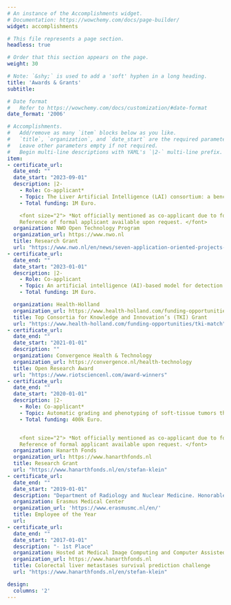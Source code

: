 ```yaml
---
# An instance of the Accomplishments widget.
# Documentation: https://wowchemy.com/docs/page-builder/
widget: accomplishments

# This file represents a page section.
headless: true

# Order that this section appears on the page.
weight: 30

# Note: `&shy;` is used to add a 'soft' hyphen in a long heading.
title: 'Awards & Grants'
subtitle:

# Date format
#   Refer to https://wowchemy.com/docs/customization/#date-format
date_format: '2006'

# Accomplishments.
#   Add/remove as many `item` blocks below as you like.
#   `title`, `organization`, and `date_start` are the required parameters.
#   Leave other parameters empty if not required.
#   Begin multi-line descriptions with YAML's `|2-` multi-line prefix.
item:
- certificate_url:
  date_end: ""
  date_start: "2023-09-01"
  description: |2-
    - Role: Co-applicant*
    - Topic: The Liver Artificial Intelligence (LAI) consortium: a benchmark dataset and optimized machine learning methods for MRI-based diagnosis of solid appearing liver lesions
    - Total funding: 1M Euro.

    <font size="2"> *Not officially mentioned as co-applicant due to formalities.
    Reference of formal applicant available upon request. </font>
  organization: NWO Open Technology Program
  organization_url: https://www.nwo.nl
  title: Research Grant
  url: "https://www.nwo.nl/en/news/seven-application-oriented-projects-can-start-through-open-technology-programme"
- certificate_url:
  date_end: ""
  date_start: "2023-01-01"
  description: |2-
    - Role: Co-applicant
    - Topic: An artificial intelligence (AI)-based model for detection of incidental pulmonary embolism in chest CTs
    - Total funding: 1M Euro.

  organization: Health-Holland
  organization_url: https://www.health-holland.com/funding-opportunities/tki-match
  title: Top Consortia for Knowledge and Innovation’s (TKI) Grant
  url: "https://www.health-holland.com/funding-opportunities/tki-match"
- certificate_url:
  date_end: ""
  date_start: "2021-01-01"
  description: ""
  organization: Convergence Health & Technology
  organization_url: https://convergence.nl/health-technology
  title: Open Research Award
  url: "https://www.riotsciencenl.com/award-winners"
- certificate_url:
  date_end: ""
  date_start: "2020-01-01"
  description: |2-
    - Role: Co-applicant*
    - Topic: Automatic grading and phenotyping of soft-tissue tumors through machine learning to guide personalized cancer treatment
    - Total funding: 400k Euro.


    <font size="2"> *Not officially mentioned as co-applicant due to formalities.
    Reference of formal applicant available upon request. </font>
  organization: Hanarth Fonds
  organization_url: https://www.hanarthfonds.nl
  title: Research Grant
  url: "https://www.hanarthfonds.nl/en/stefan-klein"
- certificate_url:
  date_end: ""
  date_start: "2019-01-01"
  description: "Department of Radiology and Nuclear Medicine. Honorable Mention."
  organization: Erasmus Medical Center
  organization_url: 'https://www.erasmusmc.nl/en/'
  title: Employee of the Year
  url:
- certificate_url:
  date_end: ""
  date_start: "2017-01-01"
  description: "- 1st Place"
  organization: Hosted at Medical Image Computing and Computer Assisted Intervention (MICCAI) 2017
  organization_url: https://www.hanarthfonds.nl
  title: Colorectal liver metastases survival prediction challenge
  url: "https://www.hanarthfonds.nl/en/stefan-klein"

design:
  columns: '2'
---
```

